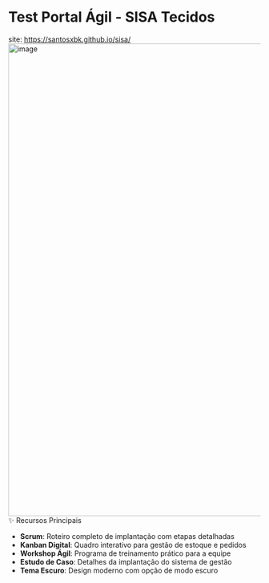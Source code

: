 # Test Portal Ágil - SISA Tecidos
  site: https://santosxbk.github.io/sisa/
<img width="1904" height="944" alt="image" src="https://github.com/user-attachments/assets/350fd675-fa84-4209-9fd0-ff310c987e69" />
✨ Recursos Principais

- **Scrum**: Roteiro completo de implantação com etapas detalhadas
- **Kanban Digital**: Quadro interativo para gestão de estoque e pedidos
- **Workshop Ágil**: Programa de treinamento prático para a equipe
- **Estudo de Caso**: Detalhes da implantação do sistema de gestão
- **Tema Escuro**: Design moderno com opção de modo escuro
